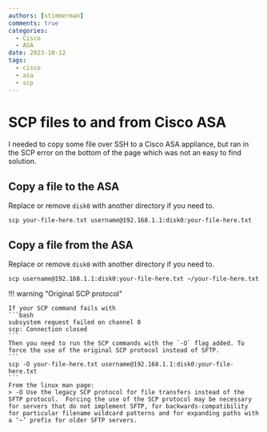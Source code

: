 ```yaml
---
authors: [stimmerman]
comments: true
categories:
  - Cisco
  - ASA
date: 2023-10-12
tags:
  - cisco
  - asa
  - scp
---
```

# SCP files to and from Cisco ASA
I needed to copy some file over SSH to a Cisco ASA appliance, but ran in the SCP error on the bottom of the page which was not an easy to find solution.
<!-- more -->

## Copy a file to the ASA
Replace or remove `disk0` with another directory if you need to.
```
scp your-file-here.txt username@192.168.1.1:disk0:your-file-here.txt
```

## Copy a file from the ASA
Replace or remove `disk0` with another directory if you need to.
```
scp username@192.168.1.1:disk0:your-file-here.txt ~/your-file-here.txt
```

!!! warning "Original SCP protocol"
    
    If your SCP command fails with
    ```bash
    subsystem request failed on channel 0
    scp: Connection closed
    ```
    Then you need to run the SCP commands with the `-O` flag added. To force the use of the original SCP protocol instead of SFTP.
    ```
    scp -O your-file-here.txt username@192.168.1.1:disk0:your-file-here.txt
    ```
    From the linux man page:
    > -O Use the legacy SCP protocol for file transfers instead of the SFTP protocol.  Forcing the use of the SCP protocol may be necessary for servers that do not implement SFTP, for backwards-compatibility for particular filename wildcard patterns and for expanding paths with a ‘~’ prefix for older SFTP servers.


